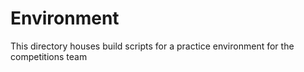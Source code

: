 # Environment

This directory houses build scripts for a practice environment for the competitions team
